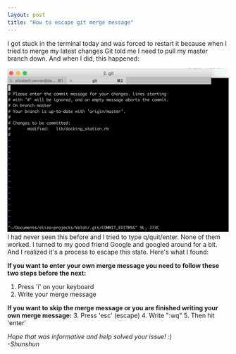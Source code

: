 ```yaml
---
layout: post
title: "How to escape git merge message"
---
```

I got stuck in the terminal today and was forced to restart it because when I tried to merge my latest changes Git told me I need to pull my master branch down. And when I did, this happened:

![image of the terminal](/assets/merge_message.png)
I had never seen this before and I tried to type q/quit/enter. None of them worked. I turned to my good friend Google and googled around for a bit. And I realized it's a process to escape this state. Here's what I found:

**If you want to enter your own merge message you need to follow these two steps before the next:**
1. Press 'i' on your keyboard
2. Write your merge message

**If you want to skip the merge message or you are finished writing your own merge message:**
3. Press 'esc' (escape)
4. Write ":wq"
5. Then hit 'enter'


*Hope that was informative and help solved your issue! :)*  
*-Shunshun*

<br/>  

